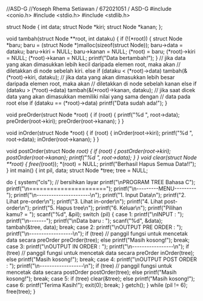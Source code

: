 //ASD-G
//Yoseph Rhema Setiawan / 672021051 / ASD-G
#include <conio.h>
#include <stdio.h>
#include <stdlib.h>

struct Node {
  int data;
  struct Node *kiri;
  struct Node *kanan;
};

void tambah(struct Node **root, int dataku) {
  if (!(*root)) {
    struct Node *baru;
    baru = (struct Node *)malloc(sizeof(struct Node));
    baru->data = dataku;
    baru->kiri = NULL;
    baru->kanan = NULL;
    (*root) = baru;
    (*root)->kiri = NULL;
    (*root)->kanan = NULL;
    printf("Data bertambah!");
  }
  // jika data yang akan dimasukkan lebih kecil daripada elemen root, maka akan
  // diletakkan di node sebelah kiri.
  else if (dataku < (*root)->data)
    tambah(&(*root)->kiri, dataku);
  // jika data yang akan dimasukkan lebih besar daripada elemen root, maka akan
  // diletakkan di node sebelah kanan
  else if (dataku > (*root)->data)
    tambah(&(*root)->kanan, dataku);
  // jika saat dicek data yang akan dimasukkan memiliki nilai yang sama dengan
  // data pada root
  else if (dataku == (*root)->data)
    printf("Data sudah ada!");
}

void preOrder(struct Node *root) {
  if (root) {
    printf("%d ", root->data);
    preOrder(root->kiri);
    preOrder(root->kanan);
  }
}

void inOrder(struct Node *root) {
  if (root) {
    inOrder(root->kiri);
    printf("%d ", root->data);
    inOrder(root->kanan);
  }
}

void postOrder(struct Node *root) {
  if (root) {
    postOrder(root->kiri);
    postOrder(root->kanan);
    printf("%d ", root->data);
  }
}
void clear(struct Node **root) {
  free(*(root));
  *(root) = NULL;
  printf("Berhasil Hapus Semua Data!!");
}
int main() {
  int pil, data;
  struct Node *tree;
  tree = NULL;

  do {
    system("cls"); // bersihkan layar
    printf("\nPROGRAM TREE Bahasa  C");
    printf("\n======================");
    printf("\n---------MENU---------");
    printf("\n----------------------\n");
    printf("1. Input Data\n");
    printf("2. Lihat pre-order\n");
    printf("3. Lihat in-order\n");
    printf("4. Lihat post-order\n");
    printf("5. Hapus tree\n");
    printf("6. Keluar\n");
    printf("Pilihan kamu? = ");
    scanf("%d", &pil);
    switch (pil) {
    case 1:
      printf("\nINPUT : ");
      printf("\n-------");
      printf("\nData baru : ");
      scanf("%d", &data);
      tambah(&tree, data);
      break;
    case 2:
      printf("\nOUTPUT PRE ORDER : ");
      printf("\n------------------\n");
      if (tree)
        // panggil fungsi untuk mencetak data secara preOrder
        preOrder(tree);
      else
        printf("Masih kosong!");
      break;
    case 3:
      printf("\nOUTPUT IN ORDER : ");
      printf("\n-----------------\n");
      if (tree)
        // panggil fungsi untuk mencetak data secara preOrder
        inOrder(tree);
      else
        printf("Masih kosong!");
      break;
    case 4:
      printf("\nOUTPUT POST ORDER : ");
      printf("\n------------------\n");
      if (tree)
        // panggil fungsi untuk mencetak data secara postOrder
        postOrder(tree);
      else
        printf("Masih kosong!");
      break;
    case 5:
      if (tree)
        clear(&tree);
      else
        printf("Masih kosong!");
    case 6:
    	printf("Terima Kasih!");
    	exit(0);
    	break;
    }
    getch();
  } while (pil != 6);
  free(tree);
}
